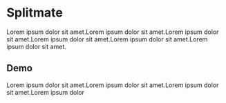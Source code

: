 # Splitmate
Lorem ipsum dolor sit amet.Lorem ipsum dolor sit amet.Lorem ipsum dolor sit amet.Lorem ipsum dolor sit amet.Lorem ipsum dolor sit amet.Lorem ipsum dolor sit amet.

## Demo
Lorem ipsum dolor sit amet.Lorem ipsum dolor sit amet.Lorem ipsum dolor sit amet.Lorem ipsum dolor